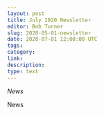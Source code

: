 ```yaml
---
layout: post
title: July 2020 Newsletter
editor: Bob Turner
slug: 2020-05-01-newsletter
date: 2020-07-01 12:00:00 UTC
tags: 
category:
link:
description:
type: text
---
```


*News*

News